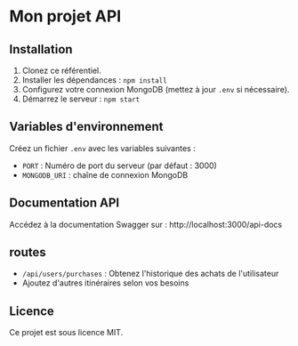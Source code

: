 # Mon projet API

## Installation
1. Clonez ce référentiel.
2. Installer les dépendances : `npm install`
3. Configurez votre connexion MongoDB (mettez à jour `.env` si nécessaire).
4. Démarrez le serveur : `npm start`

## Variables d'environnement
Créez un fichier `.env` avec les variables suivantes :
- `PORT` : Numéro de port du serveur (par défaut : 3000)
- `MONGODB_URI` : chaîne de connexion MongoDB

## Documentation API
Accédez à la documentation Swagger sur : http://localhost:3000/api-docs

## routes
- `/api/users/purchases` : Obtenez l'historique des achats de l'utilisateur
- Ajoutez d'autres itinéraires selon vos besoins

## Licence
Ce projet est sous licence MIT.